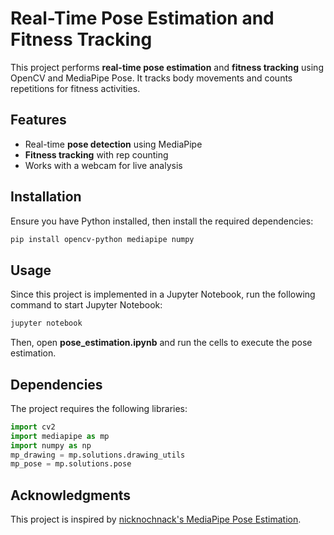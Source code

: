# Real-Time Pose Estimation and Fitness Tracking

This project performs **real-time pose estimation** and **fitness tracking** using OpenCV and MediaPipe Pose. It tracks body movements and counts repetitions for fitness activities.

## Features
- Real-time **pose detection** using MediaPipe
- **Fitness tracking** with rep counting
- Works with a webcam for live analysis

## Installation
Ensure you have Python installed, then install the required dependencies:

```bash
pip install opencv-python mediapipe numpy
```

## Usage
Since this project is implemented in a Jupyter Notebook, run the following command to start Jupyter Notebook:

```bash
jupyter notebook
```

Then, open **pose_estimation.ipynb** and run the cells to execute the pose estimation.

## Dependencies
The project requires the following libraries:
```python
import cv2
import mediapipe as mp
import numpy as np
mp_drawing = mp.solutions.drawing_utils
mp_pose = mp.solutions.pose
```

## Acknowledgments
This project is inspired by [nicknochnack's MediaPipe Pose Estimation](https://github.com/nicknochnack/MediaPipePoseEstimation/blob/main/Media%20Pipe%20Pose%20Tutorial.ipynb).






